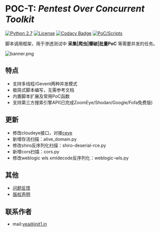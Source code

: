 # POC-T: *Pentest Over Concurrent Toolkit* 
[![Python 2.7](https://img.shields.io/badge/python-2.7-yellow.svg)](https://www.python.org/) [![License](https://img.shields.io/badge/license-GPLv2-red.svg)](https://raw.githubusercontent.com/Xyntax/POC-T/master/doc/LICENSE.txt) [![Codacy Badge](https://api.codacy.com/project/badge/Grade/1413552d34bc4a4aa84539db1780eb56)](https://www.codacy.com/app/xyntax/POC-T?utm_source=github.com&amp;utm_medium=referral&amp;utm_content=Xyntax/POC-T&amp;utm_campaign=Badge_Grade) [![PoC/Scripts](https://img.shields.io/badge/PoC/Scripts-52-blue.svg)](https://github.com/Xyntax/POC-T/wiki/%E5%86%85%E7%BD%AE%E8%84%9A%E6%9C%AC%E5%BA%93) 

脚本调用框架，用于渗透测试中 **采集|爬虫|爆破|批量PoC** 等需要并发的任务。  

![banner.png](https://github.com/Xyntax/POC-T/blob/2.0/doc/banner.png) 



特点
---
* 支持多线程/Gevent两种并发模式  
* 极简式脚本编写，无需参考文档  
* 内置脚本扩展及常用PoC函数  
* 支持第三方搜索引擎API(已完成ZoomEye/Shodan/Google/Fofa免费版)  



更新
----
- 修改cloudeye接口，对接[ceye](http://ceye.io)
- 新增存活扫描：alive_domain.py
- 修改shiro反序列化扫描：shiro-deserial-rce.py
- 新增cors扫描：cors.py
- 修改weblogic wls xmldecode反序列化：weblogic-wls.py


其他
---
* [问题反馈](https://github.com/Xyntax/POC-T/issues/new)
* [版权声明](https://github.com/Xyntax/POC-T/wiki/%E7%89%88%E6%9D%83%E5%A3%B0%E6%98%8E)

联系作者
----
* mail:yea@init1.in

  
